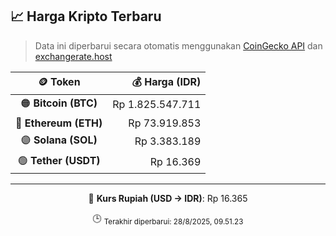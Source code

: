 

<!-- HARGA_KRIPTO -->
## 📈 Harga Kripto Terbaru

> Data ini diperbarui secara otomatis menggunakan [CoinGecko API](https://www.coingecko.com/) dan [exchangerate.host](https://exchangerate.host/)

<div align="center">

| 🪙 Token | 💰 Harga (IDR) |
|:------:|---------------:|
| 🟠 **Bitcoin (BTC)**   | Rp 1.825.547.711 |
| 🔵 **Ethereum (ETH)**  | Rp 73.919.853 |
| 🟣 **Solana (SOL)**    | Rp 3.383.189 |
| 🟢 **Tether (USDT)**   | Rp 16.369 |

---

💱 **Kurs Rupiah (USD → IDR)**: Rp 16.365

🕒 <sub>Terakhir diperbarui: 28/8/2025, 09.51.23</sub>

</div>
<!-- /HARGA_KRIPTO -->